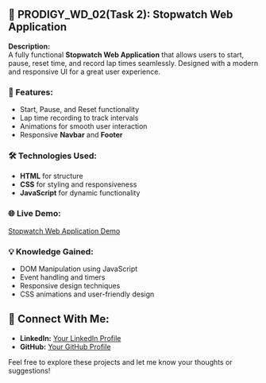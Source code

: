 ## 🎯 PRODIGY_WD_02(Task 2): Stopwatch Web Application   

**Description:**  
A fully functional **Stopwatch Web Application** that allows users to start, pause, reset time, and record lap times seamlessly. Designed with a modern and responsive UI for a great user experience.

### 🔑 Features:
- Start, Pause, and Reset functionality  
- Lap time recording to track intervals  
- Animations for smooth user interaction  
- Responsive **Navbar** and **Footer**  

### 🛠️ Technologies Used:
- **HTML** for structure  
- **CSS** for styling and responsiveness  
- **JavaScript** for dynamic functionality  

### 🌐 Live Demo:
[Stopwatch Web Application Demo](https://stopwatchwebapplicationkishore.vercel.app/)

### 💡 Knowledge Gained:
- DOM Manipulation using JavaScript  
- Event handling and timers  
- Responsive design techniques  
- CSS animations and user-friendly design  

## 🚀 Connect With Me:
- **LinkedIn:** [Your LinkedIn Profile](#)  
- **GitHub:** [Your GitHub Profile](#)  

Feel free to explore these projects and let me know your thoughts or suggestions!
